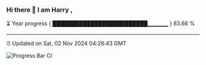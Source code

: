 ### Hi there 👋 I am Harry , 

⏳ Year progress { █████████████████████████▁▁▁▁▁ } 83.66 %

---

⏰ Updated on Sat, 02 Nov 2024 04:28:43 GMT

![Progress Bar CI](https://github.com/duykhang68/duykhang68/workflows/Progress%20Bar%20CI/badge.svg)
